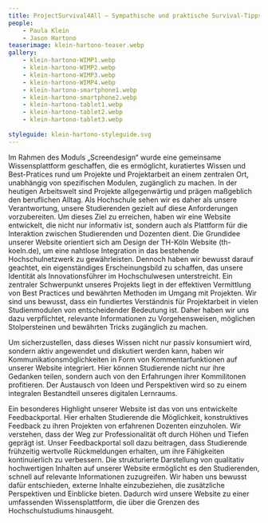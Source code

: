 ```yaml
---
title: ProjectSurvival4All – Sympathische und praktische Survival-Tipps für die Projektarbeit im Studium und darüber hinaus
people:
    - Paula Klein
    - Jason Hartono
teaserimage: klein-hartono-teaser.webp
gallery:
    - klein-hartono-WIMP1.webp
    - klein-hartono-WIMP2.webp
    - klein-hartono-WIMP3.webp
    - klein-hartono-WIMP4.webp
    - klein-hartono-smartphone1.webp
    - klein-hartono-smartphone2.webp
    - klein-hartono-tablet1.webp
    - klein-hartono-tablet2.webp
    - klein-hartono-tablet3.webp
   
styleguide: klein-hartono-styleguide.svg
---
```


Im Rahmen des Moduls „Screendesign“ wurde eine gemeinsame Wissensplattform geschaffen, die es ermöglicht, kuratiertes Wissen und Best-Pratices rund um Projekte und Projektarbeit an einem zentralen Ort, unabhängig von spezifischen Modulen, zugänglich zu machen.
In der heutigen Arbeitswelt sind Projekte allgegenwärtig und prägen maßgeblich den beruflichen Alltag. Als Hochschule sehen wir es daher als unsere Verantwortung, unsere Studierenden gezielt auf diese Anforderungen vorzubereiten. Um dieses Ziel zu erreichen, haben wir eine Website entwickelt, die nicht nur informativ ist, sondern auch als Plattform für die Interaktion zwischen Studierenden und Dozenten dient.
Die Grundidee unserer Website orientiert sich am Design der TH-Köln Website (th-koeln.de), um eine nahtlose Integration in das bestehende Hochschulnetzwerk zu gewährleisten. Dennoch haben wir bewusst darauf geachtet, ein eigenständiges Erscheinungsbild zu schaffen, das unsere Identität als Innovationsführer im Hochschulwesen unterstreicht.
Ein zentraler Schwerpunkt unseres Projekts liegt in der effektiven Vermittlung von Best Practices und bewährten Methoden im Umgang mit Projekten. Wir sind uns bewusst, dass ein fundiertes Verständnis für Projektarbeit in vielen Studienmodulen von entscheidender Bedeutung ist. Daher haben wir uns dazu verpflichtet, relevante Informationen zu Vorgehensweisen, möglichen Stolpersteinen und bewährten Tricks zugänglich zu machen.

Um sicherzustellen, dass dieses Wissen nicht nur passiv konsumiert wird, sondern aktiv angewendet und diskutiert werden kann, haben wir Kommunikationsmöglichkeiten in Form von Kommentarfunktionen auf unserer Website integriert. Hier können Studierende nicht nur ihre Gedanken teilen, sondern auch von den Erfahrungen ihrer Kommilitonen profitieren. Der Austausch von Ideen und Perspektiven wird so zu einem integralen Bestandteil unseres digitalen Lernraums.

Ein besonderes Highlight unserer Website ist das von uns entwickelte Feedbackportal. Hier erhalten Studierende die Möglichkeit, konstruktives Feedback zu ihren Projekten von erfahrenen Dozenten einzuholen. Wir verstehen, dass der Weg zur Professionalität oft durch Höhen und Tiefen geprägt ist. Unser Feedbackportal soll dazu beitragen, dass Studierende frühzeitig wertvolle Rückmeldungen erhalten, um ihre Fähigkeiten kontinuierlich zu verbessern.
Die strukturierte Darstellung von qualitativ hochwertigen Inhalten auf unserer Website ermöglicht es den Studierenden, schnell auf relevante Informationen zuzugreifen. Wir haben uns bewusst dafür entschieden, externe Inhalte einzubeziehen, die zusätzliche Perspektiven und Einblicke bieten. Dadurch wird unsere Website zu einer umfassenden Wissensplattform, die über die Grenzen des Hochschulstudiums hinausgeht.
